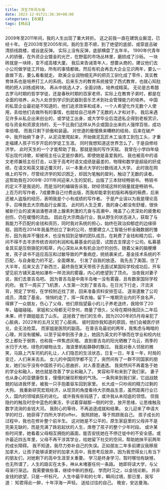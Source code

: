 ```yaml
---
title: 浮生7年风与海
date: 2023-12-01T21:36:30+08:00
categories: [收藏]
tags: [精品]
---
```


2009年至2011年间，我的人生出现了重大转折。
这之前我一直在建筑业厮混，已经十年。
在2003年至2005年间，我的生意不顺，到了绝望的底部，或穿底击破清损线跳楼，或谷底反弹。
实际上没有反弹，底部横盘了五年半。
1990年代青年人的骄傲，在外资企业镀金的光芒，在野蛮的市场丛林里，磨损成了沙砾。
一块砖就是一块砖，变不成高楼大厦。
我后来告诫青年人，想要从商的，建议他们去小公司做学徒工开始，所有的事情都做。然后有机会再去大企业见识两年，要么一直做下去，要么看看就走。
欧美企业润物细无声的把员工驯化成了零件，其实教育体系也是培养打工人的系统。后来东方的教育系统接受了西式教育，也就心知肚明的把人训练成砖块。
再从中挑选人才，全面训练，培养成精英。
无论是古希腊古罗马时期的哲学学徒，还是春秋时期的百家老师，实际上在教育子弟时，都是在全面的培养，从为人处世到学识到武器到音乐艺术到社会管理能力的培养。
中国的私营企业最初是不知道的，他们追求效率和成本，一个人希望化作无数个人使用，丢给他们去做所有的事情，也就给自己培养了无数的人才和对手。
我后来遇见许多从私企出来创业的，或学徒工出身，或大学毕业后混迹私企得到老板赏识，给与资金和资源支持的，无一不比我们这样从外企或国企出来的人强悍百倍，成功率倍增。
而我只剩下骄傲和装逼。
对世道的傲慢换来糟糕的结局，后来在破产中，我开始俯下身子，从泥沼里爬起来，开始做泥瓦匠木工油漆工到包工头，才重走福建人孩子15岁开启的学徒工生涯。
同时我想知道这世界怎么了，于是自修经济学。
此时天生的一个才能帮助了我，那就是我的写作天赋。
我曾在小学四年级写出现代诗歌，却被班主任认定是抄袭的。即使她是喜爱我的。
我也被高中的语文老师兼班主任打击，以至于高考时语文成绩是最差的，物理和数学是超级的好成绩，在语文和英文接近覆灭时，以一本重点大学的分数线进入大学。
此时我在网络上的写作，尽管经济学的知识困乏，却因为笔触的犀利，触动了无数的读者。
这帮助我在2009年-2011年间迎来人生的契机，出版了三本财经畅销书。
畅销书的定义不是我说的，而是当时的编辑告诉我，财经领域这样的销量就是畅销书。
上百万的写作者，7成要靠自己付费出版，而我却能拿到初版和再版的稿费，后来还被人盗版的经历，表明我是个小有成绩的写作者。
于是产业误以为我是理论高手，召唤我去大宗商品行业厮混。
此时的人生乏累，我的身心都没有舒缓，很快被新行业的波涛汹涌卷进肾上腺素刺激的亢奋与高潮中，掩盖了心灵深处的疲惫和创伤，仍在缓慢的流血。
因此在大宗商品行业，我从野生的状态进入，获取了与我能力不匹配的金钱和资历，同时我对系统的担心，始终在政治抑郁症的边缘徘徊，因而在2014年我虽然创立了新的公司，想要建立人工智能分析金融数据的雏形，因为我并不懂技术，也没有招到足够的团队成员，在耗费了金钱和精力后，中间不得不去寻求传统咨询的利润和私募基金的运营，试图去支撑这个公司。私募基金其实是压倒骆驼的稻草，内心深处从未有机会治疗的创伤，随着父亲的脑梗爆发，孩子读书不适应高压和过敏导致的严重病症，统统袭来式，基金技术系统的不匹配，与自身能力的不足，全面爆发。
引发了自我的放逐。
我先去了美国，住了大半年，后来又去了新西兰，最终我在某天带孩子去面试某国际学校成功后，开车望见前方铺天盖地如瀑布一样流淌的雾霾，内心的绝望到了顶点。
当夜我对妻子说，我们去普吉岛吧。
因为普吉岛是中南半岛唯一没有雾霾，且有数家国际学校的府。
我下一周买了飞机票，人生第一次到了普吉岛，在日光下行走，汗流浃背，预定了学校，在学校附近找了房，回来准备资料安排签证。
逐渐遣散了公司成员，清盘了基金。
悄悄的走了，挥一挥衣袖，留下一堆期货业内的不良名声，得罪了一众朋友，伤心了父母，他们原指望最小的儿子养老送终，我陪伴了20年，磕磕碰碰。
家姐和父母都无可奈何，商量了很久，父母在期待我回头二年后未果，终于跟姐姐去了山东。
这拯救了他们的生命，因为2020年的5月母亲犯了心脏病，2022年的五月又犯了心脏病。
彼时因你我知道的原因，他们会被医疗挤兑，会无法抢菜。
而家姐是医院的副高。
在普吉岛最初的两年，我焦虑与晦暗的心理，并没有缓解。以至于延申到孩子身上，她因为英文的不够而在学业和校内社交上都处于弱势，也和我一样焦虑灰暗。
直到普吉岛的阳光晒散了乌云，雨季的水归于大地，绿色的植物丛生，海浪里帆船静静的飘过。
我面对泰人邻居的微笑，马路上汽车司机的礼让，人们隐忍的生活状态，日复一日，年复一年，时局的变迁，人们来来去去。
女儿的中国同学都不见了，突然间有了一群不同国家的朋友，她们似乎没有中国孩子的心思曲折，对人善意通透。
我突然间不再着急于她的学业和融入，她也就是改善了学业和融入了。
笑容和平和来到了我们家。
妻子也从身心的亚健康恢复，慢慢的展现积极的气场。
一条狗来到我们家，它战战兢兢的钻进我怀里，被我一只手抱着驱车回到家里。
长大成一只吵闹的精力过剩的大狗。
我重新研究宏观经济，从现货的角度看待大宗商品生意，虽然距离行业已久，国内的领域疯狂的进化。
或许我有些钝感了，或许我从未彻底的领悟。
但我隐约的触及时空中蓝色的果冻，手试着穿越那一侧的时空，放开思绪，让思维触及数字流淌的金钱大河。
我耐心的等待，不再追逐成就和结果。
女儿迎来了申请大学的时日，她获得了四所大学的offer。
我照顾她，等于照顾我自己。
孩子成长的过程中，我也在修补整个前半生。
这对她是不公平的，原生家庭里的父母并不是完美无缺的，而是充满了跌宕起伏的人生，席卷了孩子的整个少年时段。
或许某些时间里，她看着父母相互拥抱的画面，能否安抚她在不停迁徙中的不安全感。或许最近四五年里，父母不再干涉其学业，给她留下社交的空间，帮助她抹平前两年的成长障碍。
我不知道，我尽力弥补自己的失误。正如朋友二年多前建议我移居加拿大，让孩子能够读更好的加拿大高中，我思考后放弃，因为我觉得女儿有当下的朋友们，对她剩下的高中生涯至关重要。
学习是终身学习，暂时哪怕有缺憾，也无所谓了，人生的路实在太多，神从未堵塞任何一条路。
她即将读大学，与父母渐行渐远。
我需要做些事，继续中断的旅程。
学而时习之，以金钱论断。
并非金钱的欲望，只是一杆标尺。
人生中最平和的七年，瞬间过境，那日里，我写道：
知君得此一醉，十年浮海一声轻。
送给过往的自己。
晚安，安达曼海。